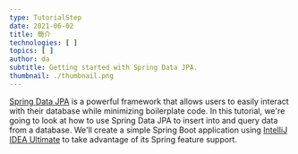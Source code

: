 ```yaml
---
type: TutorialStep
date: 2021-06-02
title: 簡介
technologies: [ ]
topics: [ ]
author: da
subtitle: Getting started with Spring Data JPA.
thumbnail: ./thumbnail.png
---
```


[Spring Data JPA](https://spring.io/projects/spring-data-jpa) is a powerful framework that allows users to easily interact with their database while minimizing boilerplate code. In this tutorial, we're going to look at how to use Spring Data JPA to insert into and query data from a database. We'll create a simple Spring Boot application using [IntelliJ IDEA Ultimate](https://www.jetbrains.com/lp/intellij-frameworks/) to take advantage of its Spring feature support.
